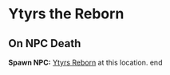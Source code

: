 # Ytyrs the Reborn
## On NPC Death

**Spawn NPC:**  [Ytyrs Reborn](/npc/50353) at this location.
end